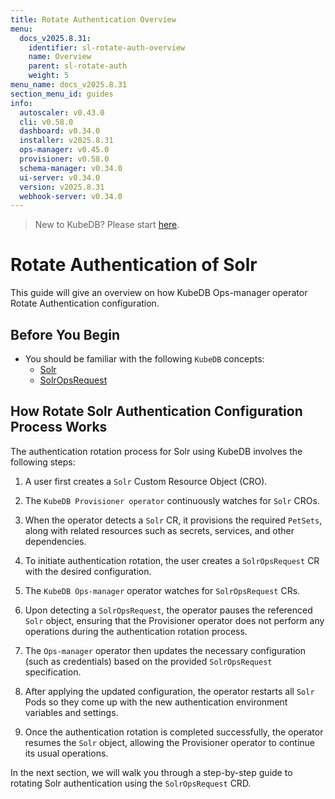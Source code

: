 ```yaml
---
title: Rotate Authentication Overview
menu:
  docs_v2025.8.31:
    identifier: sl-rotate-auth-overview
    name: Overview
    parent: sl-rotate-auth
    weight: 5
menu_name: docs_v2025.8.31
section_menu_id: guides
info:
  autoscaler: v0.43.0
  cli: v0.58.0
  dashboard: v0.34.0
  installer: v2025.8.31
  ops-manager: v0.45.0
  provisioner: v0.58.0
  schema-manager: v0.34.0
  ui-server: v0.34.0
  version: v2025.8.31
  webhook-server: v0.34.0
---
```


> New to KubeDB? Please start [here](/docs/v2025.8.31/README).

# Rotate Authentication of Solr

This guide will give an overview on how KubeDB Ops-manager operator Rotate Authentication configuration.

## Before You Begin

- You should be familiar with the following `KubeDB` concepts:
    - [Solr](/docs/v2025.8.31/guides/solr/concepts/solr)
    - [SolrOpsRequest](/docs/v2025.8.31/guides/solr/concepts/solropsrequests)

## How Rotate Solr Authentication Configuration Process Works

[//]: # (The following diagram shows how KubeDB Ops-manager operator Rotate Authentication of a `Solr`. Open the image in a new tab to see the enlarged version.)

[//]: # ()
[//]: # (<figure align="center">)

[//]: # (  <img alt="Rotate Authentication process of Solr" src="/docs/v2025.8.31/images/day-2-operation/Solr/kf-rotate-auth.svg">)

[//]: # (<figcaption align="center">Fig: Rotate Auth process of Solr</figcaption>)

[//]: # (</figure>)

The authentication rotation process for Solr using KubeDB involves the following steps:

1. A user first creates a `Solr` Custom Resource Object (CRO).

2. The `KubeDB Provisioner operator` continuously watches for `Solr` CROs.

3. When the operator detects a `Solr` CR, it provisions the required `PetSets`, along with related resources such as secrets, services, and other dependencies.

4. To initiate authentication rotation, the user creates a `SolrOpsRequest` CR with the desired configuration.

5. The `KubeDB Ops-manager` operator watches for `SolrOpsRequest` CRs.

6. Upon detecting a `SolrOpsRequest`, the operator pauses the referenced `Solr` object, ensuring that the Provisioner
operator does not perform any operations during the authentication rotation process.

7. The `Ops-manager` operator then updates the necessary configuration (such as credentials) based on the provided `SolrOpsRequest` specification.

8. After applying the updated configuration, the operator restarts all `Solr` Pods so they come up with the new authentication environment variables and settings.

9. Once the authentication rotation is completed successfully, the operator resumes the `Solr` object, allowing the Provisioner operator to continue its usual operations.

In the next section, we will walk you through a step-by-step guide to rotating Solr authentication using the `SolrOpsRequest` CRD.